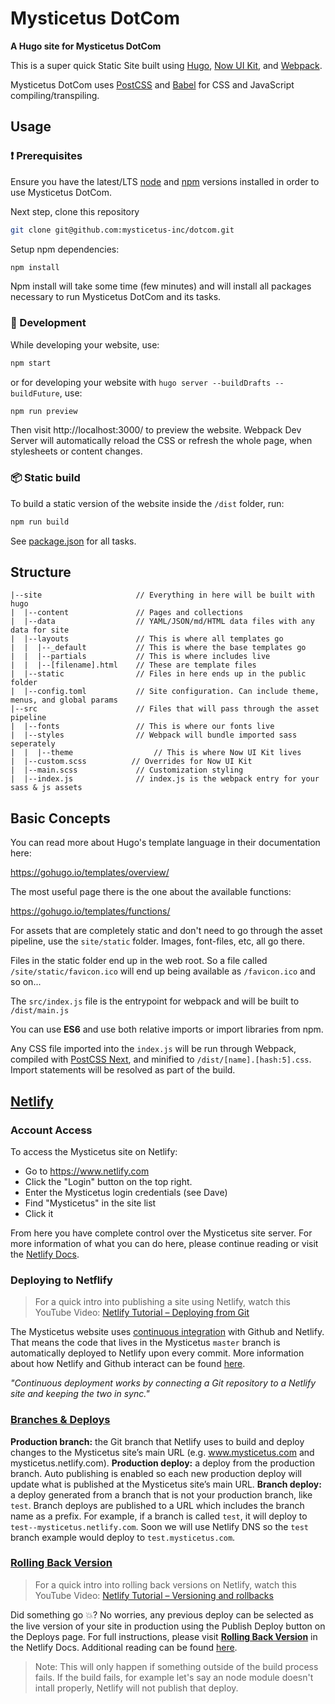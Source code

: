 # Mysticetus DotCom

**A Hugo site for Mysticetus DotCom**

This is a super quick Static Site built using [Hugo](https://gohugo.io/), [Now UI Kit](https://demos.creative-tim.com/now-ui-kit/index.html), and [Webpack](https://webpack.js.org/).

Mysticetus DotCom uses [PostCSS](http://postcss.org/) and [Babel](https://babeljs.io/) for CSS and JavaScript compiling/transpiling.

## Usage

### :exclamation: Prerequisites

Ensure you have the latest/LTS [node](https://nodejs.org/en/download/) and [npm](https://www.npmjs.com/get-npm) versions installed in order to use Mysticetus DotCom.

Next step, clone this repository

```bash
git clone git@github.com:mysticetus-inc/dotcom.git
```

Setup npm dependencies:
```bash
npm install
```
Npm install will take some time (few minutes) and will install all packages necessary to run Mysticetus DotCom and its tasks.

### :construction_worker: Development

While developing your website, use:

```bash
npm start
```

or for developing your website with `hugo server --buildDrafts --buildFuture`, use:

```bash
npm run preview
```

Then visit http://localhost:3000/ to preview the website. Webpack Dev Server will automatically reload the CSS or refresh the whole page, when stylesheets or content changes.

### :package: Static build

To build a static version of the website inside the `/dist` folder, run:

```bash
npm run build
```

See [package.json](package.json#L8) for all tasks.

## Structure

```
|--site                		// Everything in here will be built with hugo
|  |--content          		// Pages and collections
|  |--data             		// YAML/JSON/md/HTML data files with any data for site
|  |--layouts          		// This is where all templates go
|  |  |--_default      		// This is where the base templates go
|  |  |--partials      		// This is where includes live
|  |  |--[filename].html	// These are template files
|  |--static           		// Files in here ends up in the public folder
|  |--config.toml      		// Site configuration. Can include theme, menus, and global params
|--src                 		// Files that will pass through the asset pipeline
|  |--fonts              	// This is where our fonts live
|  |--styles              	// Webpack will bundle imported sass seperately
|  |  |--theme      			// This is where Now UI Kit lives
|  |--custom.scss          // Overrides for Now UI Kit
|  |--main.scss          	// Customization styling
|  |--index.js         		// index.js is the webpack entry for your sass & js assets
```

## Basic Concepts

You can read more about Hugo's template language in their documentation here:

https://gohugo.io/templates/overview/

The most useful page there is the one about the available functions:

https://gohugo.io/templates/functions/

For assets that are completely static and don't need to go through the asset pipeline,
use the `site/static` folder. Images, font-files, etc, all go there.

Files in the static folder end up in the web root. So a file called `/site/static/favicon.ico` will end up being available as `/favicon.ico` and so on...

The `src/index.js` file is the entrypoint for webpack and will be built to `/dist/main.js`

You can use **ES6** and use both relative imports or import libraries from npm.

Any CSS file imported into the `index.js` will be run through Webpack, compiled with [PostCSS Next](http://cssnext.io/), and
minified to `/dist/[name].[hash:5].css`. Import statements will be resolved as part of the build.

## [Netlify](https://netlify.com)

### Account Access

To access the Mysticetus site on Netlify:

- Go to https://www.netlify.com
- Click the "Login" button on the top right.
- Enter the Mysticetus login credentials (see Dave)
- Find "Mysticetus" in the site list
- Click it

From here you have complete control over the Mysticetus site server. For more information of what you can do here, please continue reading or visit the [Netlify Docs](https://www.netlify.com/docs/).

### Deploying to Netflify

> For a quick intro into publishing a site using Netlify, watch this YouTube Video: [Netlify Tutorial – Deploying from Git](https://youtu.be/mN9oI98As_4)

The Mysticetus website uses [continuous integration](https://www.netlify.com/docs/continuous-deployment/) with Github and Netlify. That means the code that lives in the Mysticetus `master` branch is automatically deployed to Netlify upon every commit. More information about how Netlify and Github interact can be found [here](https://www.netlify.com/docs/github-permissions/).

_"Continuous deployment works by connecting a Git repository to a Netlify site and keeping the two in sync."_

### [Branches & Deploys](https://www.netlify.com/docs/continuous-deployment/#branches-deploys)

**Production branch:** the Git branch that Netlify uses to build and deploy changes to the Mysticetus site’s main URL (e.g. www.mysticetus.com and mysticetus.netlify.com).
**Production deploy:** a deploy from the production branch. Auto publishing is enabled so each new production deploy will update what is published at the Mysticetus site’s main URL.
**Branch deploy:** a deploy generated from a branch that is not your production branch, like `test`. Branch deploys are published to a URL which includes the branch name as a prefix. For example, if a branch is called `test`, it will deploy to `test--mysticetus.netlify.com`. Soon we will use Netlify DNS so the `test` branch example would deploy to `test.mysticetus.com`.


### [Rolling Back Version](https://www.netlify.com/docs/manual-deploys/#rolling-back-versions)

> For a quick intro into rolling back versions on Netlify, watch this YouTube Video: [Netlify Tutorial – Versioning and rollbacks](https://youtu.be/wKPu2B3hVtQ)

Did something go :boom:? No worries, any previous deploy can be selected as the live version of your site in production using the Publish Deploy button on the Deploys page. For full instructions, please visit [**Rolling Back Version**](https://www.netlify.com/docs/manual-deploys/#rolling-back-versions) in the Netlify Docs. Additional reading can be found [here](https://www.netlify.com/docs/versioning-and-rollbacks/).

> Note: This will only happen if something outside of the build process fails. If the build fails, for example let's say an node module doesn't intall properly, Netlify will not publish that deploy.
